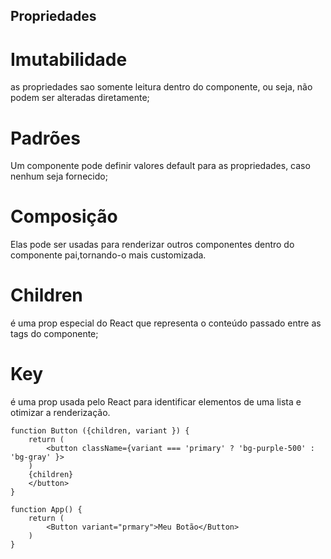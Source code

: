 ## Propriedades



# Imutabilidade
as propriedades sao somente leitura dentro do componente, ou seja, não podem ser alteradas diretamente;

# Padrões
Um componente pode definir valores default para as propriedades, caso nenhum seja fornecido;

# Composição
Elas pode ser usadas para renderizar outros componentes dentro do componente pai,tornando-o mais customizada.

# Children
é uma prop especial do React que representa o conteúdo passado entre as tags  do componente;

# Key
é uma prop usada pelo React para identificar elementos de uma lista e otimizar a renderização.

```
function Button ({children, variant }) {
    return (
        <button className={variant === 'primary' ? 'bg-purple-500' : 'bg-gray' }>
    )
    {children}
    </button>
}

function App() {
    return (
        <Button variant="prmary">Meu Botão</Button>
    )
}
```